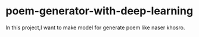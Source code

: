 # poem-generator-with-deep-learning
In this project,I want to make model for generate poem like naser khosro.
